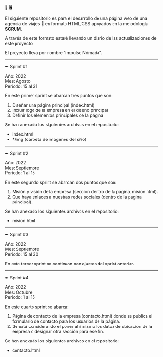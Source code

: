 🌱 🖥

El siguiente repositorio es para el desarrollo de una página web de una agencia de viajes 🛫 en formato HTML/CSS apoyados en la metodología <b>SCRUM</b>.

A través de este formato estaré llevando un diario de las actualizaciones de este proyecto.

El proyecto lleva por nombre "Impulso Nómada".

------------------------------------------------------------------------------------

✒ Sprint #1

Año: 2022 <br>
Mes: Agosto <br>
Periodo: 15 al 31

En este primer sprint se abarcan tres puntos que son:

1. Diseñar una página principal (index.html)
2. Incluir logo de la empresa en el diseño principal
3. Definir los elementos principales de la página

Se han anexado los siguientes archivos en el repositorio:
+ index.html
+ */img (carpeta de imagenes del sitio)

------------------------------------------------------------------------------------


✒ Sprint #2

Año: 2022 <br>
Mes: Septiembre <br>
Periodo: 1 al 15

En este segundo sprint se abarcan dos puntos que son:

1. Misión y visión de la empresa (seccion dentro de la página, mision.html).
2. Que haya enlaces a nuestras redes sociales (dentro de la pagina principal).

Se han anexado los siguientes archivos en el repositorio:
+ mision.html


------------------------------------------------------------------------------------


✒ Sprint #3

Año: 2022 <br>
Mes: Septiembre <br>
Periodo: 15 al 30

En este tercer sprint se continuan con ajustes del sprint anterior.


------------------------------------------------------------------------------------


✒ Sprint #4

Año: 2022 <br>
Mes: Octubre <br>
Periodo: 1 al 15

En este cuarto sprint se abarca:

1. Página de contacto de la empresa (contacto.html) donde se publica el formulario de contacto para los usuarios de la página.
2. Se está considerando el poner ahi mismo los datos de ubicacion de la empresa o designar otra sección para ese fin.

Se han anexado los siguientes archivos en el repositorio:
+ contacto.html




